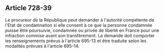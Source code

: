 Article 728-39
----
Le procureur de la République peut demander à l'autorité compétente de l'Etat de
condamnation si elle consent à ce que la personne condamnée puisse être
poursuivie, condamnée ou privée de liberté en France pour une infraction commise
avant son transfèrement. La demande doit comporter les renseignements prévus à
l'article 695-13 et être traduite selon les modalités prévues à l'article
695-14.
